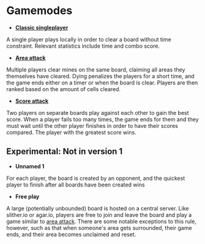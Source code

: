 # Gamemodes

* [**Classic singleplayer**](./singleplayer.md)

A single player plays locally in order to clear a board without time constraint. Relevant statistics
include time and combo score.

* [**Area attack**](./area_attack.md)

Multiple players clear mines on the same board, claiming all areas they themselves have cleared.
Dying penalizes the players for a short time, and the game ends either on a timer or when the board
is clear. Players are then ranked based on the amount of cells cleared.

* [**Score attack**](./score_attack.md)

Two players on separate boards play against each other to gain the best score. When a player fails
too many times, the game ends for them and they must wait until the other player finishes in order
to have their scores compared. The player with the greatest score wins.

## Experimental: Not in version 1

* **Unnamed 1**

For each player, the board is created by an opponent, and the quickest player to finish after
all boards have been created wins

* **Free play**

A large (potentially unbounded) board is hosted on a central server. Like slither.io or agar.io,
players are free to join and leave the board and play a game similar to [area
attack](./area_attack.md). There are some notable exceptions to this rule, however, such as that
when someone's area gets surrounded, their game ends, and their area becomes unclaimed and reset.
